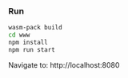 ### Run
```bash
wasm-pack build
cd www 
npm install 
npm run start
```
Navigate to: http://localhost:8080